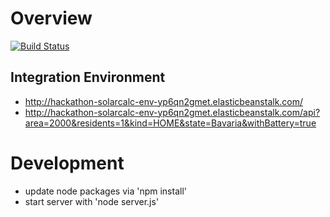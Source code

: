 Overview
========

[![Build Status](https://snap-ci.com/flosell/hackathon-solarcalc/branch/master/build_image)](https://snap-ci.com/flosell/hackathon-solarcalc/branch/master)

Integration Environment
-----------------------

- http://hackathon-solarcalc-env-yp6qn2gmet.elasticbeanstalk.com/
- http://hackathon-solarcalc-env-yp6qn2gmet.elasticbeanstalk.com/api?area=2000&residents=1&kind=HOME&state=Bavaria&withBattery=true



Development
===========
- update node packages via 'npm install'
- start server with 'node server.js'
